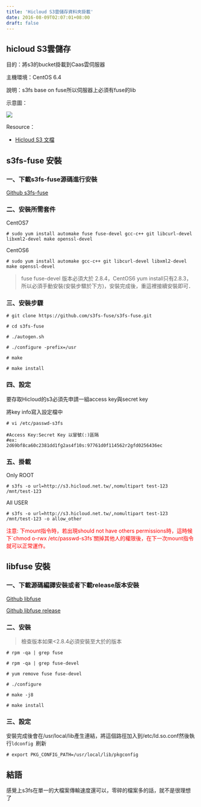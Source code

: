 ```yaml
---
title: 'Hicloud S3雲儲存資料夾掛載'
date: 2016-08-09T02:07:01+08:00
draft: false
---
```

## hicloud S3雲儲存
目的：將s3的bucket掛載到Caas雲伺服器
  
主機環境：CentOS 6.4
  
說明：s3fs base on fuse所以伺服器上必須有fuse的lib
  
示意圖：

![](https://fblog.ooopiz.com/images/201608/A01-01.png)
  
Resource：

* [Hicloud S3 文檔](http://s3help.cloudbox.hinet.net/index.php/2015-02-12-07-14-27)

## s3fs-fuse 安裝

### 一、下載s3fs-fuse源碼進行安裝

 [Github s3fs-fuse](https://github.com/s3fs-fuse/s3fs-fuse)

### 二、安裝所需套件

CentOS7
  
`# sudo yum install automake fuse fuse-devel gcc-c++ git libcurl-devel libxml2-devel make openssl-devel`

CentOS6
  
`# sudo yum install automake gcc-c++ git libcurl-devel libxml2-devel make openssl-devel`
  
> fuse fuse-devel 版本必須大於 2.8.4，CentOS6 yum install只有2.8.3，所以必須手動安裝(安裝步驟於下方)，安裝完成後，重這裡接續安裝即可．

### 三、安裝步驟

`# git clone https://github.com/s3fs-fuse/s3fs-fuse.git`

`# cd s3fs-fuse`

`# ./autogen.sh`

`# ./configure -prefix=/usr`

`# make`

`# make install`

### 四、設定

要存取Hicloud的s3必須先申請一組access key與secret key
  
將key info寫入設定檔中
  
`# vi /etc/passwd-s3fs`

```
#Access Key:Secret Key 以冒號(:)區隔
#ex: 
2d69bf8ca60c2381dd1fg2as4f10s:97761d0f114562r2gfd0256436ec
```

### 五、掛載

Only ROOT
  
`# s3fs -o url=http://s3.hicloud.net.tw/,nomultipart test-123 /mnt/test-123`

All USER
  
`# s3fs -o url=http://s3.hicloud.net.tw/,nomultipart test-123 /mnt/test-123 -o allow_other`
  
<div style="color:red">注意: 下mount指令時，若出現should not have others permissions時，這時候下`chmod o-rwx /etc/passwd-s3fs`關掉其他人的權限後，在下一次mount指令就可以正常運作。</div>

## libfuse 安裝

### 一、下載源碼編譯安裝或者下載release版本安裝

[Github libfuse](https://github.com/libfuse/libfuse)
  
[Github libfuse release](https://github.com/libfuse/libfuse/releases)

### 二、安裝

> 檢查版本如果<2.8.4必須安裝至大於的版本
  
`# rpm -qa | grep fuse`
  
`# rpm -qa | grep fuse-devel`
  
`# yum remove fuse fuse-devel`
  
`# ./configure`
  
`# make -j8`
  
`# make install`

### 三、設定
安裝完成後會在/usr/local/lib產生連結，將這個路徑加入到/etc/ld.so.conf然後執行`ldconfig `刷新
  
`# export PKG_CONFIG_PATH=/usr/local/lib/pkgconfig`

## 結語
感覺上s3fs在單一的大檔案傳輸速度還可以，零碎的檔案多的話，就不是很理想了
